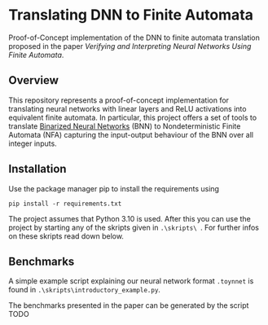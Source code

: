 # Translating DNN to Finite Automata

Proof-of-Concept implementation of the DNN to finite automata translation proposed in the paper 
*Verifying and Interpreting Neural Networks Using Finite Automata*. 

## Overview
This repository represents a proof-of-concept implementation for translating neural networks with
linear layers and ReLU activations into equivalent finite automata. 
In particular, this project offers a set of tools to translate
[Binarized Neural Networks](https://proceedings.neurips.cc/paper/2016/file/d8330f857a17c53d217014ee776bfd50-Paper.pdf)
(BNN) to Nondeterministic Finite Automata (NFA) capturing the input-output behaviour of the BNN over all integer 
inputs.

## Installation
Use the package manager pip to install the requirements using
```
pip install -r requirements.txt
```
The project assumes that Python 3.10 is used. After this you can use the project by starting any of the
skripts given in `.\skripts\ `. For further infos on these skripts read down below.

## Benchmarks

A simple example script explaining our neural network format `.toynnet` is found in 
`.\skripts\introductory_example.py`.

The benchmarks presented in the paper can be generated by the script TODO
